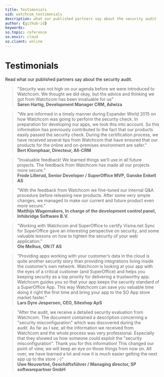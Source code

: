 ```yaml
---
title: Testimonials
uid: watchcom_testimonials
description: what our published partners say about the security audit
author: {github-id}
keywords:
so.topic: reference
so.envir: cloud
so.client: online
---
```


<!-- markdownlint-disable-file MD028 -->

# Testimonials

Read what our published partners say about the security audit.

> "Security was not high on our agenda before we were introduced to Watchcom. We thought we did okay, but the advice and thinking we got from Watchcom has been invaluable for us"<br>**Søren Hartig, Development Manager CRM, Adwiza**

> "We are informed in a timely manner during Expander World 2015 on how Watchcom was going to perform the security check. In preparation for developing our apps, we took this into account. So this information has previously contributed to the fact that our products easily passed the security check. During the certification process, we have received several tips from Watchcom that have ensured that our products for the online and on-premises environment are safer."<br>**Bert Klomphaar, Directeur, All-CRM**

> "Invaluable feedback! We learned things we’ll use in all future projects. The feedback from Watchcom has made all our projects more secure."<br>**Frode Lillerud, Senior Developer / SuperOffice MVP, Ganske Enkelt AS**

> "With the feedback from Watchcom we fine-tuned our internal Q&A procedure before releasing new products. After some very simple changes, we managed to make our current and future product even more secure."<br>**Matthijs Wagemakers, In charge of the development control panel, Infobridge Software B.V.**

> "Working with Watchcom and SuperOffice to certify Visma.net Sync for SuperOffice gave an interesting perspective on security, and some valuable lessons on how to tighten the security of your web application."<br>**Ole Melhus, ON IT AS**

> "Providing apps working with your customer’s data in the cloud is quite another security story than providing integrations living inside the customer’s own network. Watchcom is looking at your app with the eyes of a critical customer (and SuperOffice) and helps you keeping security as a top priority for delivering a trustworthy app. Watchcom guides you so that your app keeps the security standard of a SuperOffice App. This way Watchcom can save you valuable time doing it right the first time and bring your app to the SO App store market faster."<br>**Lars Dyre Jespersen, CEO, Siteshop ApS**

> "After the audit, we receive a detailed security evaluation from Watchcom. The document contained a description concerning a "security misconfiguration" which was discovered during the audit. As far as I see, all the information we received from Watchcom and the whole process was very professional. Especially that they showed us how someone could exploit the "security misconfiguration". Thank you for this information! This changed our point of view, we will keep an eye on those things from now on. All over, we have learned a lot and now it is much easier getting the next app up to the store ;-)"<br>**Uwe Nouvertné, Geschäftsführer / Managing director, SP softwarepartner GmbH**
